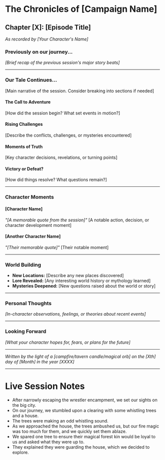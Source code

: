 # The Chronicles of [Campaign Name]
## Chapter [X]: [Episode Title]

*As recorded by [Your Character's Name]*

### Previously on our journey...
*[Brief recap of the previous session's major story beats]*

---

### Our Tale Continues...
[Main narrative of the session. Consider breaking into sections if needed]

#### The Call to Adventure
[How did the session begin? What set events in motion?]

#### Rising Challenges
[Describe the conflicts, challenges, or mysteries encountered]

#### Moments of Truth
[Key character decisions, revelations, or turning points]

#### Victory or Defeat?
[How did things resolve? What questions remain?]

---

### Character Moments
#### [Character Name]
*"[A memorable quote from the session]"*
[A notable action, decision, or character development moment]

#### [Another Character Name]
*"[Their memorable quote]"*
[Their notable moment]

---

### World Building
- **New Locations:** [Describe any new places discovered]
- **Lore Revealed:** [Any interesting world history or mythology learned]
- **Mysteries Deepened:** [New questions raised about the world or story]

---

### Personal Thoughts
*[In-character observations, feelings, or theories about recent events]*

---

### Looking Forward
*[What your character hopes for, fears, or plans for the future]*

---

*Written by the light of a [campfire/tavern candle/magical orb] on the [Xth] day of [Month] in the year [XXXX]*


---

# Live Session Notes

- After narrowly escaping the wrestler encampment, we set our sights on the big city.
- On our journey, we stumbled upon a clearing with some whistling trees and a house.
- The trees were making an odd whistling sound.
- As we approached the house, the trees ambushed us, but our fire magic was too much for them, and we quickly set them ablaze.
- We spared one tree to ensure their magical forest kin would be loyal to us and asked what they were up to.
- They explained they were guarding the house, which we decided to explore.
